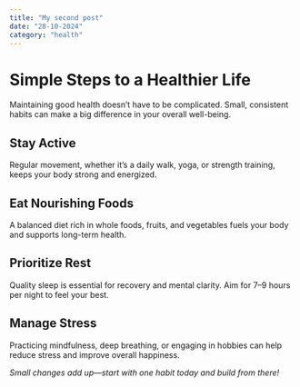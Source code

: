 ```yaml
---
title: "My second post"
date: "28-10-2024"
category: "health"
---
```


# Simple Steps to a Healthier Life

Maintaining good health doesn’t have to be complicated. Small, consistent habits can make a big difference in your overall well-being.

## Stay Active

Regular movement, whether it’s a daily walk, yoga, or strength training, keeps your body strong and energized.

## Eat Nourishing Foods

A balanced diet rich in whole foods, fruits, and vegetables fuels your body and supports long-term health.

## Prioritize Rest

Quality sleep is essential for recovery and mental clarity. Aim for 7–9 hours per night to feel your best.

## Manage Stress

Practicing mindfulness, deep breathing, or engaging in hobbies can help reduce stress and improve overall happiness.

_Small changes add up—start with one habit today and build from there!_
